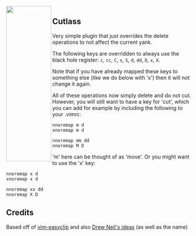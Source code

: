 <img align="left" width="122" height="420" src="https://i.imgur.com/30weJjp.png">

## Cutlass

Very simple plugin that just overrides the delete operations to not affect the current yank.

The following keys are overridden to always use the black hole register:  `c`, `cc`, `C`, `s`, `S`, `d`, `dd`, `D`, `x`, `X`.

Note that if you have already mapped these keys to something else (like we do below with 'x') then it will not change it again.

All of these operations now simply delete and do not cut.  However, you will still want to have a key for 'cut', which you can add for example by including the following to your .vimrc:

```
nnoremap m d
xnoremap m d

nnoremap mm dd
nnoremap M D
```

'm' here can be thought of as 'move'.  Or you might want to use the 'x' key:

```
nnoremap x d
xnoremap x d

nnoremap xx dd
nnoremap X D
```

## Credits

Based off of [vim-easyclip](https://github.com/svermeulen/vim-easyclip) and also [Drew Neil's ideas](https://github.com/nelstrom/vim-cutlass) (as well as the name)


